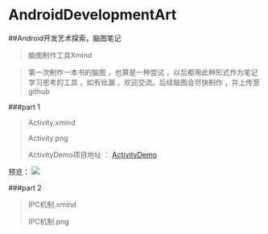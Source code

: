 # AndroidDevelopmentArt

##Android开发艺术探索，脑图笔记

> 脑图制作工具Xmind

> 第一次制作一本书的脑图 ，也算是一种尝试 ，以后都用此种形式作为笔记学习思考的工具 ，如有纰漏 ，欢迎交流。后续脑图会尽快制作 ，并上传至github
	
	
###part 1

> Activity.xmind
> 
> Activity.png
> 
> ActivityDemo项目地址 ： 
> [ActivityDemo](https://github.com/zhuyongit/ActivityDemo)


预览：
![](https://raw.githubusercontent.com/zhuyongit/AndroidDevelopmentArt/master/Activity.png)


###part 2

> IPC机制.xmind
> 
> IPC机制.png
> 
